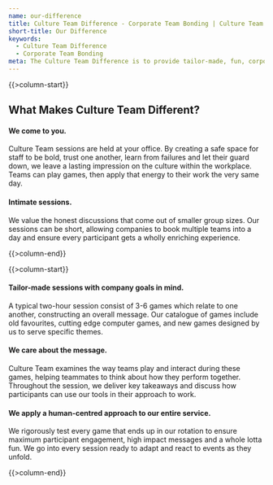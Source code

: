 ```yaml
---
name: our-difference
title: Culture Team Difference - Corporate Team Bonding | Culture Team
short-title: Our Difference
keywords:
  - Culture Team Difference
  - Corporate Team Bonding
meta: The Culture Team Difference is to provide tailor-made, fun, corporate team bonding sessions with a human-centred approach. Get in touch today!
---
```

{{>column-start}}

## What Makes Culture Team Different?

#### We come to you.
Culture Team sessions are held at your office. By creating a safe space for staff to be bold, trust one another, learn from failures and let their guard down, we leave a lasting impression on the culture within the workplace. Teams can play games, then apply that energy to their work the very same day.

#### Intimate sessions.
We value the honest discussions that come out of smaller group sizes. Our sessions can be short, allowing companies to book multiple teams into a day and ensure every participant gets a wholly enriching experience.

{{>column-end}}

{{>column-start}}

#### Tailor-made sessions with company goals in mind.
A typical two-hour session consist of 3-6 games which relate to one another, constructing an overall message. Our catalogue of games include old favourites, cutting edge computer games, and new games designed by us to serve specific themes.

#### We care about the message.
Culture Team examines the way teams play and interact during these games, helping teammates to think about how they perform together. Throughout the session, we deliver key takeaways and discuss how participants can use our tools in their approach to work.

#### We apply a human-centred approach to our entire service.
We rigorously test every game that ends up in our rotation to ensure maximum participant engagement, high impact messages and a whole lotta fun. We go into every session ready to adapt and react to events as they unfold.

{{>column-end}}